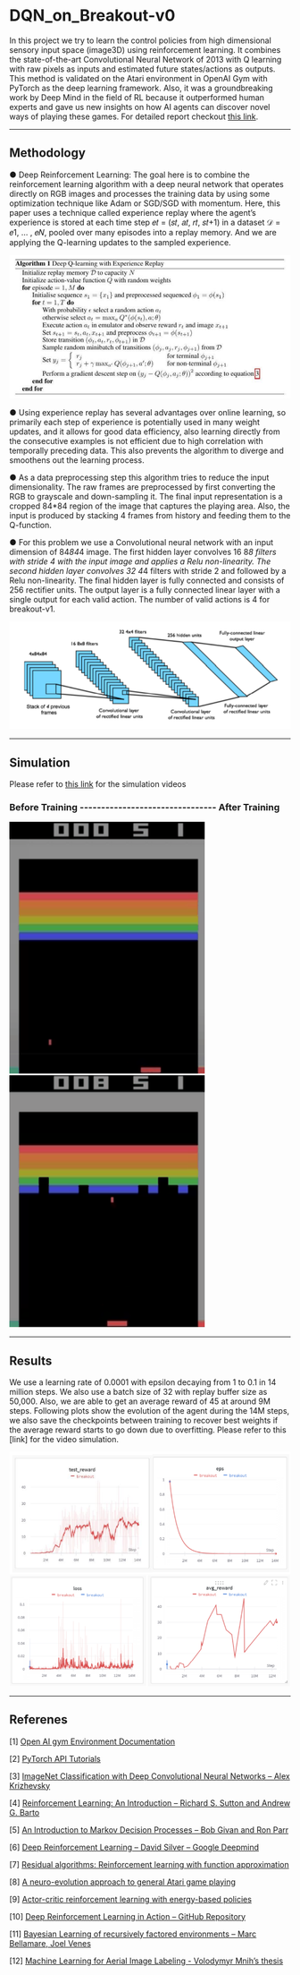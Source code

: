 # DQN_on_Breakout-v0

In this project we try to learn the control policies from high dimensional sensory input space (image3D) using reinforcement learning. It combines the state-of-the-art Convolutional Neural Network of 2013 with Q learning with raw pixels as inputs and estimated future states/actions as outputs. This method is validated on the Atari environment in OpenAI Gym with PyTorch as the deep learning framework. Also, it was a groundbreaking work by Deep Mind in the field of RL because it outperformed human experts and gave us new insights on how AI agents can discover novel ways of playing these games. For detailed report checkout [this link](https://github.com/savnani5/DQN_on_Breakout-v0/blob/main/Report.pdf).

---
## Methodology

● Deep Reinforcement Learning: The goal here is to combine the reinforcement learning algorithm with a deep neural network that operates directly on RGB images and processes the training data 
by using some optimization technique like Adam or SGD/SGD with momentum. Here, this paper  uses a technique called experience replay where the agent’s experience is stored at each time step
𝑒𝑡 = (𝑠𝑡, 𝑎𝑡, 𝑟𝑡, 𝑠𝑡+1) in a dataset 𝒟 = 𝑒1, … , 𝑒𝑁, pooled over many episodes into a replay memory. And we are applying the Q-learning updates to the sampled experience. 

![algorithm](git_gifs/algo.PNG)

● Using experience replay has several advantages over online learning, so primarily each step of experience is potentially used in many weight updates, and it allows for good data efficiency, also 
learning directly from the consecutive examples is not efficient due to high correlation with temporally preceding data. This also prevents the algorithm to diverge and smoothens out the 
learning process.

● As a data preprocessing step this algorithm tries to reduce the input dimensionality. The raw frames are preprocessed by first converting the RGB to grayscale and down-sampling it. The final input representation is a cropped
84*84 region of the image that captures the playing area. Also, the input is produced by stacking 4 frames from history and feeding them to the Q-function. 

● For this problem we use a Convolutional neural network with an input dimension of 84*84*4 image. The first hidden layer convolves 16 8*8 filters with stride 4 with the input image and applies a Relu non-linearity. The second hidden layer convolves 32 4*4 filters with stride 2 and followed by a Relu 
non-linearity. The final hidden layer is fully connected and consists of 256 rectifier units. The output layer is a fully connected linear layer with a single output for each valid action. The number of valid actions is 4 for breakout-v1.

![architecture](git_gifs/cnn.PNG)

---
## Simulation
Please refer to [this link](https://drive.google.com/drive/folders/1Dal_qOqrQoGFAZdeixM6TL_GMnfB24o4) for the simulation videos
###      Before Training -------------------------------- After Training      
<img src="git_gifs/before.gif" width="350" height="450">    <img src="git_gifs/after.gif" width="350" height="450">


---
## Results

We use a learning rate of 0.0001 with epsilon decaying from 1 to 0.1 in 14 million steps. We also use a batch size of 32 with replay buffer size as 50,000. Also, we are able to get an 
average reward of 45 at around 9M steps. Following plots show the evolution of the agent  during the 14M steps, we also save the checkpoints between training to recover best weights if the average reward starts to go down due to overfitting. Please refer to this [link] for the 
video simulation.

![dataset2](git_gifs/res1.PNG)
![dataset2](git_gifs/res2.PNG)

---
## Referenes

[1] [Open AI gym Environment Documentation](https://gym.openai.com/docs/)

[2] [PyTorch API Tutorials](https://pytorch.org/tutorials/index.html)

[3] [ImageNet Classification with Deep Convolutional Neural Networks – Alex Krizhevsky]()

[4] [Reinforcement Learning: An Introduction – Richard S. Sutton and Andrew G. Barto](http://incompleteideas.net/book/bookdraft2017nov5.pdf)

[5] [An Introduction to Markov Decision Processes – Bob Givan and Ron Parr](https://www.cs.rice.edu/~vardi/dag01/givan1.pdf)

[6] [Deep Reinforcement Learning – David Silver – Google Deepmind](https://icml.cc/2016/tutorials/deep_rl_tutorial.pdf)

[7] [Residual algorithms: Reinforcement learning with function approximation](http://www.cs.utsa.edu/~bylander/cs6243/baird95residual.pdf)

[8] [A neuro-evolution approach to general Atari game playing](https://www.cs.utexas.edu/~mhauskn/papers/atari.pdf)

[9] [Actor-critic reinforcement learning with energy-based policies](https://proceedings.mlr.press/v24/heess12a/heess12a.pdf)

[10] [Deep Reinforcement Learning in Action – GitHub Repository](https://github.com/DeepReinforcementLearning/DeepReinforcementLearningInAction)

[11] [Bayesian Learning of recursively factored environments – Marc Bellamare, Joel Venes](https://proceedings.mlr.press/v28/bellemare13.html)

[12] [Machine Learning for Aerial Image Labeling - Volodymyr Mnih’s thesis](https://www.cs.toronto.edu/~vmnih/docs/Mnih_Volodymyr_PhD_Thesis.pdf)

